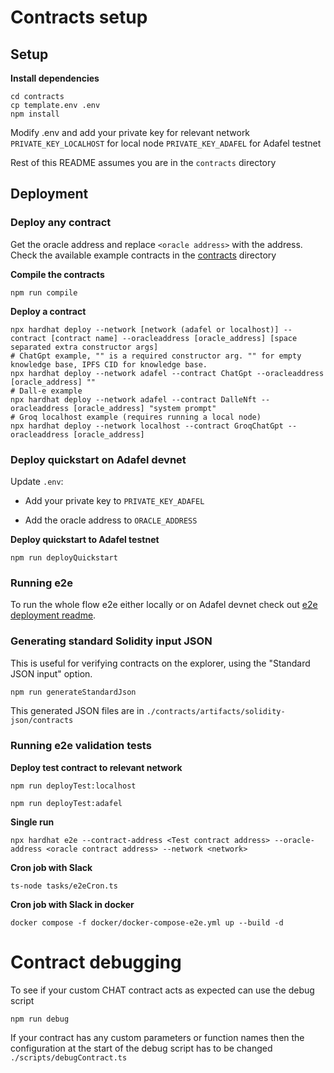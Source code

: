 # Contracts setup

## Setup

**Install dependencies**

```
cd contracts
cp template.env .env
npm install
```

Modify .env and add your private key for relevant network  
`PRIVATE_KEY_LOCALHOST` for local node
`PRIVATE_KEY_ADAFEL` for Adafel testnet

Rest of this README assumes you are in the `contracts` directory

## Deployment

### Deploy any contract

Get the oracle address and replace `<oracle address>` with
the address.  
Check the available example contracts in the [contracts](contracts) directory

**Compile the contracts**

```
npm run compile
```

**Deploy a contract**

```
npx hardhat deploy --network [network (adafel or localhost)] --contract [contract name] --oracleaddress [oracle_address] [space separated extra constructor args]
# ChatGpt example, "" is a required constructor arg. "" for empty knowledge base, IPFS CID for knowledge base.
npx hardhat deploy --network adafel --contract ChatGpt --oracleaddress [oracle_address] ""
# Dall-e example
npx hardhat deploy --network adafel --contract DalleNft --oracleaddress [oracle_address] "system prompt"
# Groq localhost example (requires running a local node)
npx hardhat deploy --network localhost --contract GroqChatGpt --oracleaddress [oracle_address]
```

### Deploy quickstart on Adafel devnet

Update `.env`:

- Add your private key to `PRIVATE_KEY_ADAFEL`

- Add the oracle address to `ORACLE_ADDRESS`

**Deploy quickstart to Adafel testnet**

```
npm run deployQuickstart
```

### Running e2e

To run the whole flow e2e either locally or on Adafel devnet check out
[e2e deployment readme](README_e2e.md).

### Generating standard Solidity input JSON

This is useful for verifying contracts on the explorer,
using the "Standard JSON input" option.

```bash
npm run generateStandardJson
```

This generated JSON files are in `./contracts/artifacts/solidity-json/contracts`

### Running e2e validation tests

**Deploy test contract to relevant network**

```
npm run deployTest:localhost
```

```
npm run deployTest:adafel
```

**Single run**

```
npx hardhat e2e --contract-address <Test contract address> --oracle-address <oracle contract address> --network <network>
```

**Cron job with Slack**

```
ts-node tasks/e2eCron.ts
```

**Cron job with Slack in docker**

```
docker compose -f docker/docker-compose-e2e.yml up --build -d
```

# Contract debugging

To see if your custom CHAT contract acts as expected can use the debug script

```
npm run debug
```

If your contract has any custom parameters or function names then the configuration at the start of the
debug script has to be changed `./scripts/debugContract.ts`

